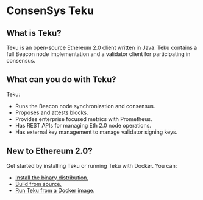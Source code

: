 # ConsenSys Teku

## What is Teku?

Teku is an open-source Ethereum 2.0 client written in Java. Teku contains a full Beacon node implementation
and a validator client for participating in consensus.

## What can you do with Teku?

Teku:

* Runs the Beacon node synchronization and consensus.
* Proposes and attests blocks.
* Provides enterprise focused metrics with Prometheus.
* Has REST APIs for managing Eth 2.0 node operations.
* Has external key management to manage validator signing keys.

## New to Ethereum 2.0?

Get started by installing Teku or running Teku with Docker.
You can:

* [Install the binary distribution.](HowTo/Get-Started/Installation-Options/Install-Binaries.md)
* [Build from source.](HowTo/Get-Started/Installation-Options/Build-From-Source.md)
* [Run Teku from a Docker image.](HowTo/Get-Started/Installation-Options/Run-Docker-Image.md)
